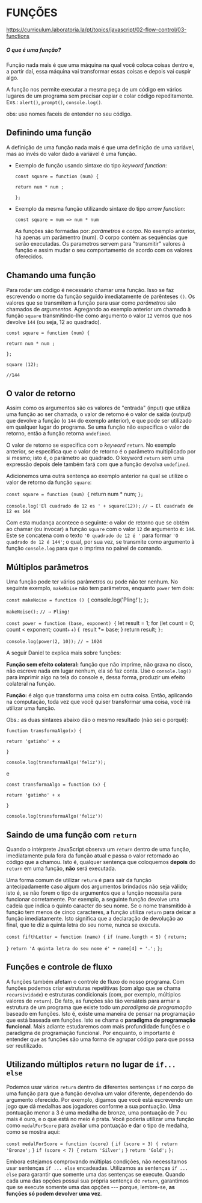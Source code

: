 # FUNÇÕES

https://curriculum.laboratoria.la/pt/topics/javascript/02-flow-control/03-functions

##### O que é uma função? 

Função nada mais é que uma máquina na qual você coloca coisas dentro e, a partir daí, essa máquina vai transformar essas coisas e depois vai cuspir algo.

A função nos permite executar a mesma peça de um código em vários lugares de um programa sem precisar copiar e colar código repeditamente. Exs.: `alert()`, `prompt()`, `console.log()`.	

obs: use nomes faceis de entender no seu código.

## Definindo uma função

A definição de uma função nada mais é que uma definição de uma variável, mas ao invés do valor dado a variável é uma função. 

- Exemplo de função usando sintaxe do tipo *keyword function*:

  `const square = function (num) {`

  `return num * num ;`

  `};`

- Exemplo da mesma função utilizando sintaxe do tipo *arrow function*:

  `const square = num => num * num`

  As funções são formadas por: *parâmetros* e *corpo*. No exemplo anterior, há apenas um parâmentro (num). O corpo contém as sequências que serão executadas. Os parametros servem para "transmitir" valores à função e assim mudar o seu comportamento de acordo com os valores oferecidos.

## Chamando uma função

Para rodar um código é necessário chamar uma função. Isso se faz escrevendo o nome da função seguido imediatamente de parênteses `()`. Os valores que se transmitem a função para usar como *parâmetros* são chamados de *argumentos*. Agregando ao exemplo anterior um chamado à função `square` transmitindo-lhe como argumento o valor `12` vemos que nos devolve `144` (ou seja, 12 ao quadrado).



`const square = function (num) {`

`return num * num ;`

`};`

`square (12);`

`//144`

## O valor de retorno

Assim como os argumentos são os valores de "entrada" (input) que utiliza uma função ao ser chamada, o valor de retorno é o valor de saída (output) que devolve a função (o `144` do exemplo anterior), e que pode ser utilizado em qualquer lugar do programa. Se uma função não especifica o valor de retorno, então a função retorna `undefined`.

O valor de retorno se especifica com o *keyword* `return`. No exemplo anterior, se especifica que o valor de retorno é o parâmetro multiplicado por si mesmo; isto é, o parâmetro ao quadrado. O keyword `return` sem uma expressão depois dele também fará com que a função devolva `undefined`.

Adicionemos uma outra sentença ao exemplo anterior na qual se utilize o valor de retorno da função `square`:

`const square = function (num) {`
  return num * num;
`};`

`console.log('El cuadrado de 12 es ' + square(12));`
`// → El cuadrado de 12 es 144`

Com esta mudança acontece o seguinte: o valor de retorno que se obtém ao chamar (ou invocar) a função `square` com o valor `12` de argumento é: `144`. Este se concatena com o texto `'O quadrado de 12 é '` para formar `'O quadrado de 12 é 144'`; o qual, por sua vez, se transmite como argumento à função `console.log` para que o imprima no painel de comando.

## Múltiplos parâmetros

Uma função pode ter vários parâmetros ou pode não ter nenhum. No seguinte exemplo, `makeNoise` não tem parâmetros, enquanto `power` tem dois:

`const makeNoise = function () {`
  console.log('Pling!');
`};`

`makeNoise();`
`// → Pling!`

`const power = function (base, exponent) {`
  let result = 1;
  for (let count = 0; count < exponent; count++) {
​    result *= base;
  }
  return result;
`};`

`console.log(power(2, 10));`
`// → 1024`

A seguir Daniel te explica mais sobre funções:

**Função sem efeito colateral:** função que não imprime, não grava no disco, não escreve nada em lugar nenhum, ela só  faz conta. Use o `console.log()` para imprimir algo na tela do console e, dessa forma, produzir um efeito colateral na função.

**Função:** é algo que transforma uma coisa em outra coisa. Então, aplicando na computação, toda vez que você quiser transformar uma coisa, você irá utilizar uma função.

Obs.: as duas sintaxes abaixo dão o mesmo resultado (não sei o porquê):

`function transformaAlgo(x) {`

`return 'gatinho' + x`

`}`

`console.log(transformaAlgo('feliz'));`

e

`const transformaAlgo = function (x) {`

`return 'gatinho' + x`

`}`

`console.log(transformaAlgo('feliz'))`

## Saindo de uma função com `return`

Quando o intérprete JavaScript observa um `return` dentro de uma função, imediatamente pula fora da função atual e passa o valor retornado ao código que a chamou. Isto é, qualquer sentença que coloquemos **depois** do `return` em uma função, **não** será executada.

Uma forma comum de utilizar `return` é para sair da função antecipadamente caso algum dos argumentos brindados não seja válido; isto é, se não forem o tipo de argumentos que a função necessita para funcionar corretamente. Por exemplo, a seguinte função devolve uma cadeia que indica o quinto caracter do seu nome. Se o nome transmitido à função tem menos de cinco caracteres, a função utiliza `return` para deixar a função imediatamente. Isto significa que a declaração de devolução ao final, que te diz a quinta letra do seu nome, nunca se executa.

`const fifthLetter = function (name) {`
 `if (name.length < 5) {`
 `return;`

 `}`
`return 'A quinta letra do seu nome é' + name[4] + '.';`
`};`

## Funções e controle de fluxo

A funções também afetam o controle de fluxo do nosso programa. Com funções podemos criar estruturas repetitivas (com algo que se chama `recursividade`) e estruturas condicionais (com, por exemplo, múltiplos valores de `return`). De fato, as funções são tão versáteis para armar a estrutura de um programa que existe todo um *paradigma de programação* baseado em funções. Isto é, existe uma maneira de pensar na programação que está baseada em funções. Isto se chama o **paradigma de programação funcional**. Mais adiante estudaremos com mais profundidade funções e o paradigma de programação funcional. Por enquanto, o importante é entender que as funções são uma forma de agrupar código para que possa ser reutilizado.

## Utilizando múltiplos `return` no lugar de `if... else`

Podemos usar vários `return` dentro de diferentes sentenças `if` no corpo de uma função para que a função devolva um valor diferente, dependendo do argumento oferecido. Por exemplo, digamos que você está escrevendo um jogo que dá medalhas aos jogadores conforme a sua pontuação. Uma pontuação menor a 3 é uma medalha de bronze, uma pontuação de 7 ou mais é ouro, e o que está no meio é prata. Você poderia utilizar uma função como `medalForScore` para avaliar uma pontuação e dar o tipo de medalha, como se mostra aqui:

`const medalForScore = function (score) {`
  `if (score < 3) {`
​    `return 'Bronze';`
  `}`
  `if (score < 7) {`
​    `return 'Silver';`
  `}`
  `return 'Gold';`
`};`

Embora estejamos comprovando múltiplas condições, não necessitamos usar sentenças `if ... else` encadeadas. Utilizamos as sentenças `if ... else` para garantir que somente uma das sentenças se execute. Quando cada uma das opções possui sua própria sentença de `return`, garantimos que se execute somente uma das opções --- porque, lembre-se, **as funções só podem devolver uma vez**.

##  